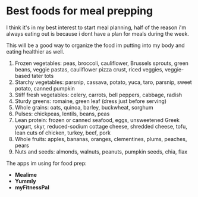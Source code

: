 # Best foods for meal prepping

I think it's in my best interest to start meal planning, half of the reason i'm always eating out is because i dont have a plan for meals during the week. 

This will be a good way to organize the food im putting into my body and eating healthier as well.


1. Frozen vegetables: peas, broccoli, cauliflower, Brussels sprouts, green beans, veggie pastas, cauliflower pizza crust, riced veggies, veggie-based tater tots
2. Starchy vegetables: parsnip, cassava, potato, yuca, taro, parsnip, sweet potato, canned pumpkin
3. Stiff fresh vegetables: celery, carrots, bell peppers, cabbage, radish
4. Sturdy greens: romaine, green leaf (dress just before serving)
5. Whole grains: oats, quinoa, barley, buckwheat, sorghum
6. Pulses: chickpeas, lentils, beans, peas
7. Lean protein: frozen or canned seafood, eggs, unsweetened Greek yogurt, skyr, reduced-sodium cottage cheese, shredded cheese, tofu, lean cuts of chicken, turkey, beef, pork
8. Whole fruits: apples, bananas, oranges, clementines, plums, peaches, pears
9. Nuts and seeds: almonds, walnuts, peanuts, pumpkin seeds, chia, flax

The apps im using for food prep:
* **Mealime**
* **Yummly**
* **myFitnessPal**
